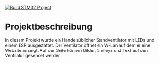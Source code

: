 [![Build STM32 Project](https://github.com/C3MA/PixelFan/actions/workflows/build_STM32.yml/badge.svg)](https://github.com/C3MA/PixelFan/actions/workflows/build_STM32.yml)


# Projektbeschreibung
In diesem Projekt wurde ein Handelsüblicher Standventilator mit LEDs und einem ESP ausgestattet.
Der Ventilator öffnet ein W-Lan auf dem er eine Website anzeigt. Auf der Seite können Bilder, Smileys und Text auf den Ventilator gesendet werden.
